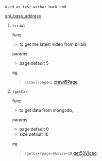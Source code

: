 `used as test wechat back end`

[api_base_address](http://guygubaby.top:8888) 

1. `/crawl` 

    func
    * to get the latest video from bilibili 
    
    params
    * page default 5
    
    eg
    > `/crawl?page=5` [crawl5Page](http://guygubaby.top:8888/crawl?page=5)

2. `/getCxk`

    func
    * to get data from mongodb,
    
    params
    * page default 0
    * size default 10
    
    eg
    > `/getCxk?page=0&size=10`  [get50Video](http://guygubaby.top:8888/getCxk?page=0&size=50)
    